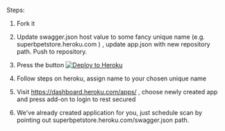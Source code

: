 Steps:

1. Fork it

2. Update swagger.json host value to some fancy unique name (e.g. superbpetstore.heroku.com ) , update app.json with new repository path. Push to repository.

3. Press the button [![Deploy to Heroku](https://www.herokucdn.com/deploy/button.png)](https://heroku.com/deploy)

4. Follow steps on heroku, assign name to your chosen unique name

5. Visit https://dashboard.heroku.com/apps/ , choose newly created app and press add-on to login to rest secured 

6. We've already created application for you, just schedule scan by pointing out superbpetstore.heroku.com/swagger.json path.